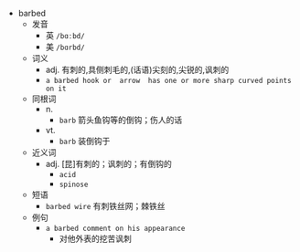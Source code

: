 - barbed
  - 发音
    - 英 `/bɑːbd/`
    - 美 `/bɑrbd/`
  - 词义
    - adj. 有刺的,具侧刺毛的,(话语)尖刻的,尖锐的,讽刺的
    - `a barbed hook or  arrow  has one or more sharp curved points on it`
  - 同根词
    - n.
      - `barb` 箭头鱼钩等的倒钩；伤人的话
    - vt.
      - `barb` 装倒钩于
  - 近义词
    - adj. [昆]有刺的；讽刺的；有倒钩的
      - `acid`
      - `spinose`
  - 短语
    - `barbed wire` 有刺铁丝网；棘铁丝 
  - 例句
    - `a barbed comment on his appearance`
      - 对他外表的挖苦讽刺

